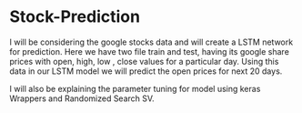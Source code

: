 # Stock-Prediction
I will be considering the google stocks data and will create a LSTM network for prediction.
Here we have two file train and test, having its google share prices with open, high, low , close values for a particular day. Using this data in our LSTM model we will predict the open prices for next 20 days.

I will also be explaining the parameter tuning for model using keras Wrappers and Randomized Search SV.
